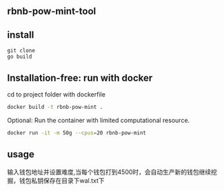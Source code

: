 rbnb-pow-mint-tool
-----------------------
## install

```shell
git clone 
go build 
```

## Installation-free: run with docker

cd to project folder with dockerfile
```bash
docker build -t rbnb-pow-mint .
```

Optional: Run the container with limited computational resource.
```bash
docker run -it -m 50g --cpus=20 rbnb-pow-mint
```

## usage
输入钱包地址并设置难度,当每个钱包打到4500时，会自动生产新的钱包继续挖掘，钱包私钥保存在目录下wal.txt下
